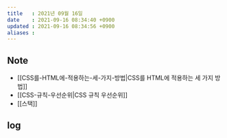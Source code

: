 ```yaml
---
title   : 2021년 09월 16일 
date    : 2021-09-16 08:34:40 +0900
updated : 2021-09-16 08:34:56 +0900
aliases : 
---
```

## Note
- [[CSS를-HTML에-적용하는-세-가지-방법|CSS를 HTML에 적용하는 세 가지 방법]]
- [[CSS-규칙-우선순위|CSS 규칙 우선순위]]
- [[스택]]

## log 
